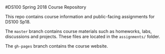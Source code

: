 #DS100 Spring 2018 Course Repository

This repo contains course information and public-facing assignments for DS100 Sp18. 

The `master` branch contains course materials such as homeworks, labs, discussions and projects. These files are located in the `assignments/` folder. 

The `gh-pages` branch contains the course website. 